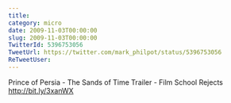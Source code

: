 ```yaml
---
title: 
category: micro
date: 2009-11-03T00:00:00
slug: 2009-11-03T00:00:00
TwitterId: 5396753056
TweetUrl: https://twitter.com/mark_philpot/status/5396753056
ReTweetUser: 
---
```


Prince of Persia - The Sands of Time Trailer - Film School Rejects http://bit.ly/3xanWX